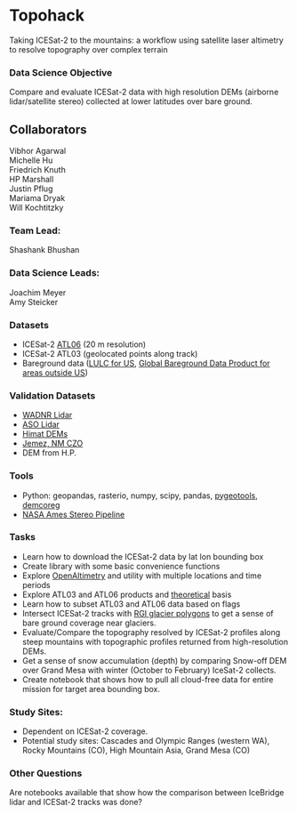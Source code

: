# Topohack
Taking ICESat-2 to the mountains: a workflow using satellite laser altimetry to resolve topography over complex terrain  

### Data Science Objective
Compare and evaluate ICESat-2 data with high resolution DEMs (airborne lidar/satellite stereo) collected at lower latitudes over bare ground. 

## Collaborators  
  Vibhor Agarwal  
  Michelle Hu  
  Friedrich Knuth  
  HP Marshall  
  Justin Pflug  
  Mariama Dryak  
  Will Kochtitzky  

### Team Lead:
  Shashank Bhushan  

### Data Science Leads:  
  Joachim Meyer  
  Amy Steicker  

### Datasets
- ICESat-2 [ATL06](https://nsidc.org/data/atl06?qt-data_set_tabs=3#qt-data_set_tabs) (20 m resolution)
- ICESat-2 ATL03 (geolocated points along track)
- Bareground data ([LULC for US](https://www.mrlc.gov/data/legends/national-land-cover-database-2011-nlcd2011-legend), [Global Bareground Data Product for areas outside US](https://glad.umd.edu/dataset/global-2010-bare-ground-30-m))

### Validation Datasets
- [WADNR Lidar](http://lidarportal.dnr.wa.gov/)
- [ASO Lidar](https://nsidc.org/data/aso)
- [Himat DEMs](https://nsidc.org/the-drift/data-update/high-mountain-asia-8-meter-digital-elevation-models-now-available/)
- [Jemez, NM CZO](https://criticalzone.org/catalina-jemez/data/dataset/4182/)
- DEM from H.P.

### Tools
- Python: geopandas, rasterio, numpy, scipy, pandas, [pygeotools](https://github.com/dshean/pygeotools), [demcoreg](https://github.com/dshean/demcoreg)
- [NASA Ames Stereo Pipeline](https://github.com/NeoGeographyToolkit/StereoPipeline)

### Tasks
- Learn how to download the ICESat-2 data by lat lon bounding box
- Create library with some basic convenience functions
- Explore [OpenAltimetry](https://openaltimetry.org/data/icesat2/) and utility with multiple locations and time periods
- Explore ATL03 and ATL06 products and [theoretical](https://icesat-2.gsfc.nasa.gov/sites/default/files/page_files/ICESat2_ATL06_ATBD_r001.pdf) basis
- Learn how to subset ATL03 and ATL06 data based on flags
- Intersect ICESat-2 tracks with [RGI glacier polygons](https://www.glims.org/RGI/) to get a sense of bare ground coverage near glaciers.
- Evaluate/Compare the topography resolved by ICESat-2 profiles along steep mountains with topographic profiles returned from high-resolution DEMs.
- Get a sense of snow accumulation (depth) by comparing Snow-off DEM over Grand Mesa with winter (October to February) IceSat-2 collects.
- Create notebook that shows how to pull all cloud-free data for entire mission for target area bounding box.
### Study Sites:
- Dependent on ICESat-2 coverage.
- Potential study sites: Cascades and Olympic Ranges (western WA), Rocky Mountains (CO), High Mountain Asia, Grand Mesa (CO)
### Other Questions 
Are notebooks available that show how the comparison between IceBridge lidar and ICESat-2 tracks was done?
